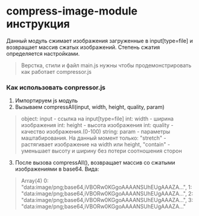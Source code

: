 # compress-image-module инструкция
Данный модуль сжимает изображения загруженные в input[type=file] и возвращает массив сжатых изображений. Степень сжатия определяется настройками.
>Верстка, стили и файл main.js нужны чтобы продемонстрировать как работает compressor.js
### Как использовать conpressor.js
1. Импортируем js модуль <script src="compressor.js"></script>
2. Вызываем compressAll(input, width, height, quality, param)
> object: input - ссылка на input[type=file]
> int: width - ширина изображения
> int: height - высота изображения
> int: quality - качество изображения.(0-100)
> string: param - параметры маштабирования. На данный момент только: "stretch" - растягивает изображение на width или height, "contain" - уменьшает высоту и ширину без потери соотношения сторон
3. После вызова compressAll(), возвращает массив со сжатыми изображениями в base64. Вида:
>Array(4)
>   0: "data:image/png;base64,iVBORw0KGgoAAAANSUhEUgAAAZA...",
>   1: "data:image/png;base64,iVBORw0KGgoAAAANSUhEUgAAAZA...",
>   2: "data:image/png;base64,iVBORw0KGgoAAAANSUhEUgAAAZA...",
>   3: "data:image/png;base64,iVBORw0KGgoAAAANSUhEUgAAAZA..."